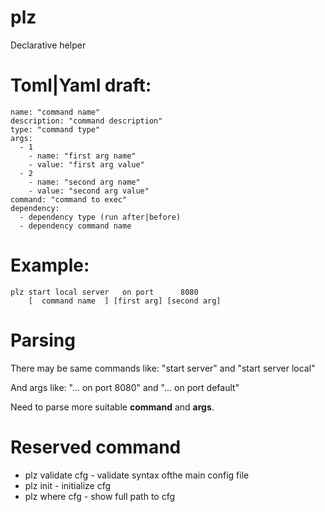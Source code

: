 # plz
Declarative helper

# Toml|Yaml draft:

```
name: "command name"
description: "command description"
type: "command type"
args:
  - 1
    - name: "first arg name"
    - value: "first arg value"
  - 2
    - name: "second arg name"
    - value: "second arg value"
command: "command to exec"
dependency:
  - dependency type (run after|before)
  - dependency command name
```

# Example:
```
plz start local server   on port      8080
    [  command name  ] [first arg] [second arg]  
```

# Parsing
There may be same commands like:
"start server" and "start server local"

And args like: "... on port 8080" and "... on port default"

Need to parse more suitable **command** and **args**.

# Reserved command

- plz validate cfg - validate syntax ofthe main config file
- plz init - initialize cfg
- plz where cfg - show full path to cfg
